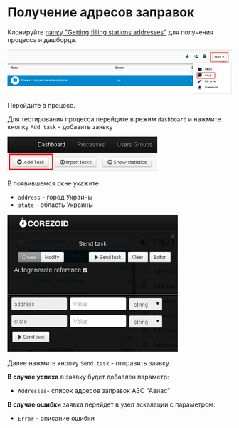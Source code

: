 # Получение адресов заправок

Клонируйте [папку "Getting filling stations addresses"](https://admin.corezoid.com/folder/conv/5954) для получения процесса и дашборда.

![](../img/copy_folder.png)

Перейдите в процесс.

Для тестирования процесса перейдите в режим `dashboard` и нажмите кнопку `Add task` - добавить заявку

![](../img/mandrill_dashboard.png)

В появившемся окне укажите:
*   `address` - город Украины
*   `state` - область Украины

![](../img/avias_1.png)

Далее нажмите кнопку `Send task` - отправить заявку.

**В случае успеха** в заявку будет добавлен параметр:

* `Addresses`- список адресов заправок АЗС "Авиас"

**В случае ошибки** заявка перейдет в узел эскалации с параметром:
* `Error` - описание ошибки
